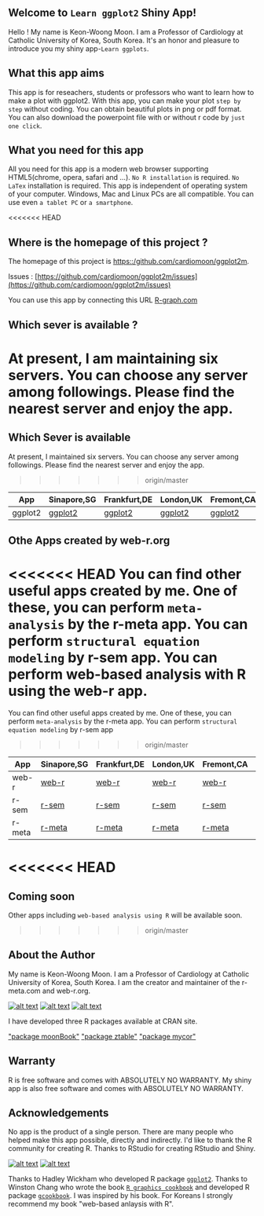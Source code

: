 ## Welcome to `Learn ggplot2` Shiny App!

Hello ! My name is Keon-Woong Moon. I am a Professor of Cardiology at Catholic University of Korea, South Korea. It's an honor and pleasure to introduce you my shiny app-`Learn ggplots`.


## What this app aims

This app is for reseachers, students or professors who want to learn how to make a plot with ggplot2. With this app, you can make your plot `step by step` without coding. You can obtain beautiful plots in png or pdf format. You can also download the powerpoint file with or without r code by `just one click`.

## What you need for this app

All you need for this app is a modern web browser supporting HTML5(chrome, opera, safari and ...). `No R installation` is required. `No LaTex` installation is required. This app is independent of operating system of your computer. Windows, Mac and Linux PCs are all compatible. You can use even `a tablet PC` or `a smartphone`.


<<<<<<< HEAD
## Where is the homepage of this project ?

The homepage of this project is [https::/github.com/cardiomoon/ggplot2m](https://github.com/cardiomoon/ggplot2m).

Issues : [https://github.com/cardiomoon/ggplot2m/issues](https://github.com/cardiomoon/ggplot2m/issues)

You can use this app by connecting this URL [R-graph.com](http://r-graph.com)   

## Which sever is available ?

At present, I am maintaining six servers. You can choose any server among followings. Please find the nearest server and enjoy the app.
=======
## Which Sever is available

At present, I maintained six servers. You can choose any server among followings. Please find the nearest server and enjoy the app.
>>>>>>> origin/master

App    | Sinapore,SG|Frankfurt,DE|London,UK|Fremont,CA|Dallas,TX|Newark,NJ|
-------|------------|------------|---------|----------|---------|---------|
ggplot2  |  [ggplot2](http://45.118.135.113:3838/ggplot2m)| [ggplot2](http://85.90.244.159:3838/ggplot2m)|[ggplot2](http://88.80.188.114:3838/ggplot2m)|[ggplot2](http://198.74.50.54:3838/ggplot2m)|[ggplot2](http://23.239.25.35:3838/ggplot2m)|[ggplot2](http://45.79.141.61:3838/ggplot2m)

## Othe Apps created by web-r.org

<<<<<<< HEAD
You can find other useful apps created by me. One of these, you can perform `meta-analysis` by the r-meta app. You can perform `structural equation modeling` by r-sem app. You can perform web-based analysis with R using the web-r app.
=======
You can find other useful apps created by me. One of these, you can perform `meta-analysis` by the r-meta app. You can perform `structural equation modeling` by r-sem app
>>>>>>> origin/master


App    | Sinapore,SG|Frankfurt,DE|London,UK|Fremont,CA|Dallas,TX|Newark,NJ|
-------|------------|------------|---------|----------|---------|---------|
web-r  |  [web-r](http://45.118.135.113:3838/betam)| [web-r](http://85.90.244.159:3838/betam)|[web-r](http://88.80.188.114:3838/betam)|[web-r](http://198.74.50.54:3838/betam)|[web-r](http://23.239.25.35:3838/betam)|[web-r](http://45.79.141.61:3838/betam)
r-sem  |  [r-sem](http://45.118.135.113:3838/r-sem)| [r-sem](http://85.90.244.159:3838/r-sem)|[r-sem](http://88.80.188.114:3838/r-sem)|[r-sem](http://198.74.50.54:3838/r-sem)|[r-sem](http://23.239.25.35:3838/r-sem)|[r-sem](http://45.79.141.61:3838/r-sem)
r-meta  | [r-meta](http://45.118.135.113:3838/meta)|[r-meta](http://85.90.244.159:3838/meta)|[r-meta](http://88.80.188.114:3838/meta)|[r-meta](http://198.74.50.54:3838/meta)|[r-meta](http://23.239.25.35:3838/meta)|[r-meat](http://45.79.141.61:3838/meta)


<<<<<<< HEAD
=======
## Coming soon
 
Other apps including  `web-based analysis using R` will be available soon. 
>>>>>>> origin/master

## About the Author 

My name is Keon-Woong Moon. I am a Professor of Cardiology at Catholic University of Korea, South Korea. I am the creator and maintainer of the r-meta.com and web-r.org.

[![alt text](http://file.mdtoday.co.kr/news/2015/0515/20150515141507_555580db9d331_1.jpg)](http://www.doctorsnews.co.kr/news/articleView.html?idxno=103653)
[![alt text](http://image.aladin.co.kr/product/5142/44/cover/8955661797_1.jpg)](http://www.aladin.co.kr/shop/wproduct.aspx?ISBN=8955661797)
[![alt text](http://image.aladin.co.kr/product/6671/48/cover/8955661851_1.jpg)](http://www.aladin.co.kr/shop/wproduct.aspx?ItemId=66714863)


I have developed three R packages available at CRAN site.

["package moonBook"](https://cran.r-project.org/web/packages/moonBook/index.html)
["package ztable"](https://cran.r-project.org/web/packages/ztable/index.html)
["package mycor"](https://cran.r-project.org/web/packages/mycor/index.html)


## Warranty

R is free software and comes with ABSOLUTELY NO WARRANTY. My shiny app is also free software and comes with ABSOLUTELY NO WARRANTY.

## Acknowledgements

No app is the product of a single person. There are many people who helped make this app possible, directly and indirectly. I'd like to thank the R community for creating R. Thanks to RStudio for creating RStudio and Shiny.


[![alt text](http://akamaicovers.oreilly.com/images/0636920023135/cat.gif)](http://shop.oreilly.com/product/0636920023135.do)
[![alt text](9780387981406.jpg)](http://www.springer.com/us/book/9780387981406)

Thanks to Hadley Wickham who developed R package [`ggplot2`](https://cran.r-project.org/web/packages/ggplot2/index.html). Thanks to Winston Chang who wrote the book [`R graphics cookbook`](http://shop.oreilly.com/product/0636920023135.do) and developed R package [`gcookbook`](https://cran.r-project.org/web/packages/gcookbook/index.html). I was inspired by his book. For Koreans I strongly recommend my book "web-based anlaysis with R".


